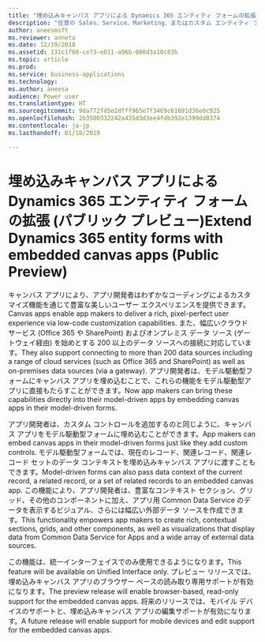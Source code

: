 ```yaml
---
title: "埋め込みキャンバス アプリによる Dynamics 365 エンティティ フォームの拡張"
description: "任意の Sales、Service、Marketing、またはカスタム エンティティ フォームにキャンバス アプリを埋め込んで、わずかなコーディングによる豊富なカスタマイズのほか、200 以上のデータ ソースをフル活用できます。"
author: aneesmsft
ms.reviewer: anneta
ms.date: 12/19/2018
ms.assetid: 131c1f60-ce73-e811-a96b-000d3a18c83b
ms.topic: article
ms.prod: 
ms.service: business-applications
ms.technology: 
ms.author: aneesa
audience: Power user
ms.translationtype: HT
ms.sourcegitcommit: 9da772fd5e2dfff965e7f3469c61691d36e0c925
ms.openlocfilehash: 2b3500332242a435d3d3ee4fdb392e1399dd0374
ms.contentlocale: ja-jp
ms.lasthandoff: 01/18/2019

---
```

# <a name="extend-dynamics-365-entity-forms-with-embedded-canvas-apps-public-preview"></a><span data-ttu-id="7d79c-103">埋め込みキャンバス アプリによる Dynamics 365 エンティティ フォームの拡張 (パブリック プレビュー)</span><span class="sxs-lookup"><span data-stu-id="7d79c-103">Extend Dynamics 365 entity forms with embedded canvas apps (Public Preview)</span></span>




<span data-ttu-id="7d79c-104">キャンバス アプリにより、アプリ開発者はわずかなコーディングによるカスタマイズ機能を通じて豊富な美しいユーザー エクスペリエンスを提供できます。</span><span class="sxs-lookup"><span data-stu-id="7d79c-104">Canvas apps enable app makers to deliver a rich, pixel-perfect user experience via low-code customization capabilities.</span></span> <span data-ttu-id="7d79c-105">また、幅広いクラウド サービス (Office 365 や SharePoint) およびオンプレミス データ ソース (ゲートウェイ経由) を始めとする 200 以上のデータ ソースへの接続に対応しています。</span><span class="sxs-lookup"><span data-stu-id="7d79c-105">They also support connecting to more than 200 data sources including a range of cloud services (such as Office 365 and SharePoint) as well as on-premises data sources (via a gateway).</span></span> <span data-ttu-id="7d79c-106">アプリ開発者は、モデル駆動型フォームにキャンバス アプリを埋め込むことで、これらの機能をモデル駆動型アプリに直接もたらすことができます。</span><span class="sxs-lookup"><span data-stu-id="7d79c-106">Now app makers can bring these capabilities directly into their model-driven apps by embedding canvas apps in their model-driven forms.</span></span> 
 
<span data-ttu-id="7d79c-107">アプリ開発者は、カスタム コントロールを追加するのと同じように、キャンバス アプリをモデル駆動型フォームに埋め込むことができます。</span><span class="sxs-lookup"><span data-stu-id="7d79c-107">App makers can embed canvas apps in their model-driven forms just like they add custom controls.</span></span> <span data-ttu-id="7d79c-108">モデル駆動型フォームでは、現在のレコード、関連レコード、関連レコード セットのデータ コンテキストを埋め込みキャンバス アプリに渡すこともできます。</span><span class="sxs-lookup"><span data-stu-id="7d79c-108">Model-driven forms can also pass data context of the current record, a related record, or a set of related records to an embedded canvas app.</span></span> <span data-ttu-id="7d79c-109">この機能により、アプリ開発者は、豊富なコンテキスト セクション、グリッド、その他のコンポーネントに加え、アプリ用 Common Data Service のデータを表示するビジュアル、さらには幅広い外部データ ソースを作成できます。</span><span class="sxs-lookup"><span data-stu-id="7d79c-109">This functionality empowers app makers to create rich, contextual sections, grids, and other components, as well as visualizations that display data from Common Data Service for Apps and a wide array of external data sources.</span></span>

<span data-ttu-id="7d79c-110">この機能は、統一インターフェイスでのみ使用できるようになります。</span><span class="sxs-lookup"><span data-stu-id="7d79c-110">This feature will be available on Unified Interface only.</span></span> <span data-ttu-id="7d79c-111">プレビュー リリースでは、埋め込みキャンバス アプリのブラウザー ベースの読み取り専用サポートが有効になります。</span><span class="sxs-lookup"><span data-stu-id="7d79c-111">The preview release will enable browser-based, read-only support for the embedded canvas apps.</span></span> <span data-ttu-id="7d79c-112">将来のリリースでは、モバイル デバイスのサポートと、埋め込みキャンバス アプリの編集サポートが有効になります。</span><span class="sxs-lookup"><span data-stu-id="7d79c-112">A future release will enable support for mobile devices and edit support for the embedded canvas apps.</span></span>

